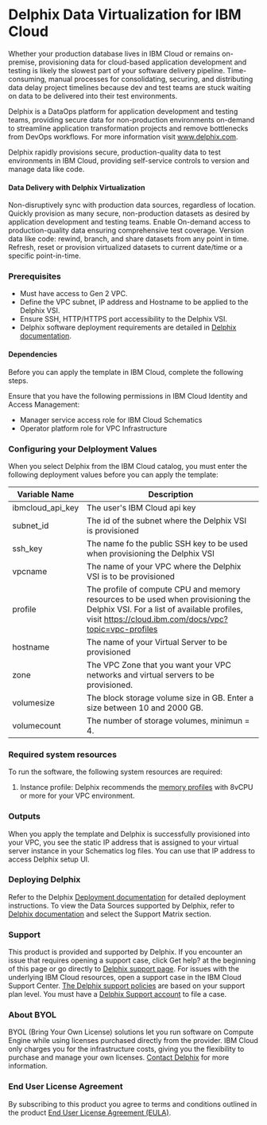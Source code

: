 # Delphix Data Virtualization for IBM Cloud
Whether your production database lives in IBM Cloud or remains on-premise, provisioning data for cloud-based application development and testing is likely the slowest part of your software delivery pipeline. Time-consuming, manual processes for consolidating, securing, and distributing data delay project timelines because dev and test teams are stuck waiting on data to be delivered into their test environments.  

Delphix is a DataOps platform for application development and testing teams, providing secure data for non-production environments on-demand to streamline application transformation projects and remove bottlenecks from DevOps workflows. For more information visit www.delphix.com.

Delphix rapidly provisions secure, production-quality data to test environments in IBM Cloud, providing self-service controls to version and manage data like code.

#### Data Delivery with Delphix Virtualization
Non-disruptively sync with production data sources, regardless of location.
Quickly provision as many secure, non-production datasets as desired by application development and testing teams.
Enable On-demand access to production-quality data ensuring comprehensive test coverage.
Version data like code:  rewind, branch, and share datasets from any point in time.
Refresh, reset or provision virtualized datasets to current date/time or a specific point-in-time.

### Prerequisites
- Must have access to Gen 2 VPC.
- Define the VPC subnet, IP address and Hostname to be applied to the Delphix VSI.
- Ensure SSH, HTTP/HTTPS port accessibility to the Delphix VSI.
- Delphix software deployment requirements are detailed in [Delphix documentation](https://docs.delphix.com).					

#### Dependencies
Before you can apply the template in IBM Cloud, complete the following steps.

Ensure that you have the following permissions in IBM Cloud Identity and Access Management:
- Manager service access role for IBM Cloud Schematics
- Operator platform role for VPC Infrastructure

### Configuring your Delployment Values

When you select Delphix from the IBM Cloud catalog, you must enter the following deployment values before you can apply the template: 

|  Variable Name   | Description        |
|------------------|--------------------|
|ibmcloud_api_key | The user's IBM Cloud api key |
|subnet_id | The id of the subnet where the Delphix VSI is provisioned |
|ssh_key | The name fo the public SSH key to be used when provisioning the Delphix VSI |
|vpcname | The name of your VPC where the Delphix VSI is to be provisioned |
|profile | The profile of compute CPU and memory resources to be used when provisioning the Delphix VSI. For a list of available profiles, visit https://cloud.ibm.com/docs/vpc?topic=vpc-profiles |
|hostname | The name of your Virtual Server to be provisioned |
|zone | The VPC Zone that you want your VPC networks and virtual servers to be provisioned. |
|volumesize | The block storage volume size in GB. Enter a size between 10 and 2000 GB. |
|volumecount| The number of storage volumes, minimun = 4. |

### Required system resources			
To run the software, the following system resources are required:		
1. Instance profile: Delphix recommends the [memory profiles](https://cloud.ibm.com/docs/vpc?topic=vpc-profiles#memory) with 8vCPU or more for your VPC environment. 

### Outputs
When you apply the template and Delphix is successfully provisioned into your VPC, you see the static IP address that is assigned to your virtual server instance in your Schematics log files. You can use that IP address to access Delphix setup UI. 

### Deploying Delphix

Refer to the Delphix [Deployment documentation](https://docs.delphix.com/docs/deployment) for detailed deployment instructions.	
To view the Data Sources supported by Delphix, refer to [Delphix documentation](https://docs.delphix.com) and select the Support Matrix section.	

### Support	
This product is provided and supported by Delphix. If you encounter an issue that requires opening a support case, click Get help? at the beginning of this page or go directly to [Delphix support page](https://support.delphix.com). For issues with the underlying IBM Cloud resources, open a support case in the IBM Cloud Support Center. [The Delphix support policies](https://support.delphix.com/Support_Policies_and_Technical_Bulletins/Support_Policies/Delphix_Support_Policies_(KBA1504)) are based on your support plan level. You must have a [Delphix Support account](https://support.delphix.com/Support_Policies_and_Technical_Bulletins/Support_Policies/Customer_Support_User_Account_Registration_Policy_(KBA1028)) to file a case.

### About BYOL
BYOL (Bring Your Own License) solutions let you run software on Compute Engine while using licenses purchased directly from the provider. IBM Cloud only charges you for the infrastructure costs, giving you the flexibility to purchase and manage your own licenses. [Contact Delphix](https://www.delphix.com/company/contact) for more information.
 
### End User License Agreement
By subscribing to this product you agree to terms and conditions outlined in the product [End User License Agreement (EULA)](https://www.delphix.com/sites/default/files/2019-04/Delphix-Product-License-and-Services-Agreement-Commercial.pdf).
